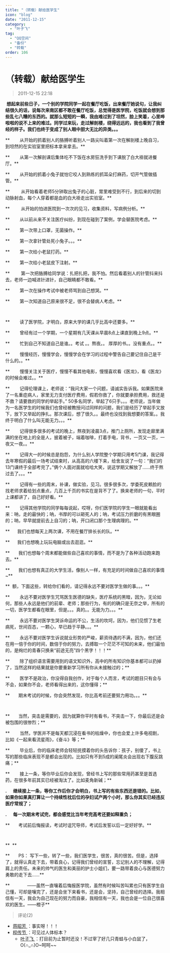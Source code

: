 ```yaml
---
title: "（转载）献给医学生"
icon: "blog"
date: "2011-12-15"
category:
  - "叶子飞"
tag:
  - "QQ空间"
  - "备份"
  - "转载"
order: 106
---
```

# （转载）献给医学生
> 2011-12-15 22:18


 **想起来前些日子，一个别的学院同学一起在餐厅吃饭，出来餐厅她说句，让我纠结很久的话，说每次来南区都不敢在餐厅吃饭，总觉得是医学院，吃饭就会想到那些乱七八糟的东西的。就那么短短的一瞬，我由难过到了坦然，脸上笑着，心里哗啦啦的说不上来的难过。同学过来玩，走过解剖楼，绕得远远的，我也看到了我曾经的样子。我们也终于变成了别人眼中胆大无比的异类。。。­**

**        从开始的抓着别人的胳膊听着别人一路尖叫着第一次在解剖楼上晚自习，到坦然的在实验室里把标本拿来拿去。­**

**        从第一次解剖课后集体吃不下饭在水房狂洗手到下课脱了白大褂就进餐厅。­**

**        从开始的抓着小兔子就怕它咬人到熟练的抓耳朵打麻药，切开气管做插管。­**

**         从开始看着老师5分钟取出兔子的心脏，胃里难受到不行，到后来的切到动脉射血，每个人穿着都是血的白大褂走出实验室。­**

**         从开始的怕进医院到一次次的见习，收集资料，写病例分析。­**

**        从以前从来不关注医疗纠纷，到现在碰到了案例，学会替医院考虑。­**

**        第一次带上口罩，无菌操作。­**

**        第一次拿针管处死小兔子。。。­**

**        第一次给小老鼠打药。­**

**        第一次给小老鼠皮下注射。­**

**         第一次把胳膊给同学说：扎把扎把，我不怕。然后看着别人的针管抖来抖去，老师一边喊进针进针，自己眼睛都不敢看。­**

**        第一次在操作考试中被老师骂到自己想哭。­**

**        第一次知道自己原来很不足，很不会替病人考虑。­**

**­**

**        读了医学院，才明白，原来大学的课几乎比高中还要多。­**

**        曾经有过一个学期，一个星期有几天课从早晨8点上课直到晚上9点。­**

**        忙到自己不知道自己是谁。。考试 。。熬夜。。 厚厚的书。。没有重点。。­**

**        慢慢经历，慢慢学会，慢慢学会在学习的过程中警告自己要记住自己是干什么的。。­**

**        慢慢关注关于医疗，慢慢不看其他电影，慢慢喜欢看《医龙》，看《医龙》的时候会难过。。­**

**        记得伦理课上，老师说：“我问大家一个问题，请诚实告诉我。如果医院来了一名重症病人，家里无力支付医疗费用，假若你救了，你就要承担费用，救还是不救？请要救的同学的举起手。” 50多名同学，举起了6只手。。。老师说，当年做为一名医学生的时候我们也曾经被教授问过同样的问题，我们是经历了举起手又放下，放下又举起的挣扎。那次课后，想了很久。。最终也没找到我想要的答案。。我终于明白了什么叫无能无力。。。­**

**        记得很多很多的考试的晚上，熬夜到凌晨3点，推门上厕所，发现走廊里满满的坐在地上的全是人，披着被子，端着咖啡，打着手电，背书，一页又一页，一夜又一夜。。­**

**        记得大一的时候总是抱怨，为什么别人学院整个学期只用考5门课，我记得去年寒假的最后一场考试结束时，从高高的六楼下来，给舍友说了一句：“我们的13门课终于全部考完了。”俩个人面对面就哈哈大笑，说这学期又解放了……终于熬过去了。。。­**

**        记得有一些的周末，补课，做实验，见习。很多很多次，学委死皮赖脸的找老师求着给划点重点，几百上千页的书实在是背不了了。换来老师的一句，平时上课都讲了，自己好好看。­**

**        记得其他学院的同学每每说起，哎呀，你们医学院的学生一眼就能看出来：呐，走的最快的；呐，书厚的可以砸死人的；呐，考试压力折磨的有黑眼圈的；呐，早早就提前去上自习的；呐，开口闭口那个生理病理的。­**

**      我们也想每天上两次课，不用在餐厅排长长的队。­**

**      我们也想晚上玩玩电脑或出去逛逛。­**

**       我们也想每个周末都能做些自己喜欢的事情，而不是为了各种活动跑来跑去。­**

**       我们也想有真正的大学生活，像别人一样，有充足的时间做自己喜欢的事情~­**

**  额，下面这些，转给你们看的，请记得永远不要对医学生做的事。。。­**

**        永远不要对医学生咒骂医生医德的缺失，医疗系统的黑暗，因为，无论如何，那些人永远是他们的前辈、老师；那些行为，有的的确只是无奈之举，所有的一切，医学生都看在眼里，但是。。。真的。。无能为力。。。­**

**        永远不要对医学生哭诉命运的不公，生活的坎坷，因为，他们见惯了生老病死，世间百态，一颗心，早已趋于平静。。。­**

**        永远不要对医学生诉说就业形势的严峻，薪资待遇的不满，因为，他们还在用一倍于你的时间，数倍于你的努力，去搏取一个茫茫不可知的未来，他们最怕的，是绚烂的青春只换来“前途无亮”四个黑字！！！­**

**        除了组织语言需要用到的语文知识外，高中的所有知识你基本都可以扔掉了，当然这样的结果就是你要重新学习所有你从未接触过的；­**

**        医学不是政治，你没得自我创作，对于每个人而言，考试的题目只有会与不会，如果你不会，老师看得出来的，这你懂得；­**

**       期末考试的时候，你会突然发现，你比高考前还要努力用功。。。­**

**­**

**       当然，突击是需要的，因为就算你平时有看书，不突击一下，你最后还是会被包围的很惨烈；­**

**        当然，学医并不是每天都沉浸在看书的枯燥中，你也会爱上许多电视剧，比如《一起来看流星雨》，《奋斗》等；­**

**        毕业后，你的临床老师会轻轻抚摸着你的头告诉你：孩子，别傻了，书上写的那些临床表现不是都会出现的。比如只有不到5成的阑尾炎会出现右下腹反跳痛；­**

**        接上一条，等你毕业后你会发现，曾经书上写的那些常用药甚至是首选药，在很多年前其实已经被淘汰了。比如麦角新碱；­**

**.      继续接上一条，等你工作后你才会明白，书上写的有些东西还是错的。比如，如果你如果真打算让一个持续性枕后位的孕妇试产两个小时，那么你其实已经违反医疗常规了；­**

**.      每一次期末考试完，都会感觉比当年考完高考还要如释重负；­**

**       考试前后悔报读，考试时诅咒导师，考试后发誓以后一定好好学。­**

**­**

**  ­**

**       PS： 写下一些，转了一些，我们医学生，很苦，真的很苦。但是，选择了，就得认真走下去，带着良心，记得我们曾经的宣誓，忘记别人的不理解，记得肩上的责任。未来的帅气的医生和美丽的护士小姐们，要一路带着良心与医德努力勇敢的走下去……­**

**              ——虽然一直嚷着后悔报医学院，虽然有时候叫苦叫累也只有医学生自己懂，可却是嚷完了，还是会坐下来看书，还是会，坚持，自己曾经的选择。我相信有一天，我会为自己现在的努力而自豪，我相信有一天，我也会是一位自己很喜欢的医生。——橙子**
> 评论(2)


* [蒋昭芳 ](https://user.qzone.qq.com/1340771758)：事实呀！！！ 
* [程传节 ](https://user.qzone.qq.com/779581149)：可见过人体标本？ 
	* [叶子飞 ](https://user.qzone.qq.com/2542864301)：打目前为止暂时还没！不过宰了好几只青蛙与小白鼠了，O(∩_∩)O~呵呵~~ 